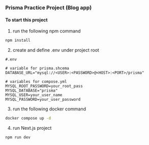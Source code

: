 ### Prisma Practice Project (Blog app)

#### To start this project

1. run the following npm command

```bash
npm install
```

2. create and define .env under project root

```
#.env

# variable for prisma.shcema
DATABASE_URL="mysql://<USER>:<PASSWORD>@<HOST>:<PORT>/prisma"

# variables for compose.yml
MYSQL_ROOT_PASSWORD=your_root_pass
MYSQL_DATABASE="prisma"
MYSQL_USER=your_user_name
MYSQL_PASSWORD=your_user_password
```

3. run the following docker command

```bash
docker compose up -d
```

4. run Next.js project

```bash
npm run dev
```